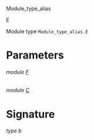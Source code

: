 Module_type_alias

E

Module type `Module_type_alias.E`

# Parameters

<a id="argument-1-F"></a>

###### module [F](Module_type_alias.module-type-E.argument-1-F.md)

<a id="argument-2-C"></a>

###### module [C](Module_type_alias.module-type-E.argument-2-C.md)

# Signature

<a id="type-b"></a>

###### type b
